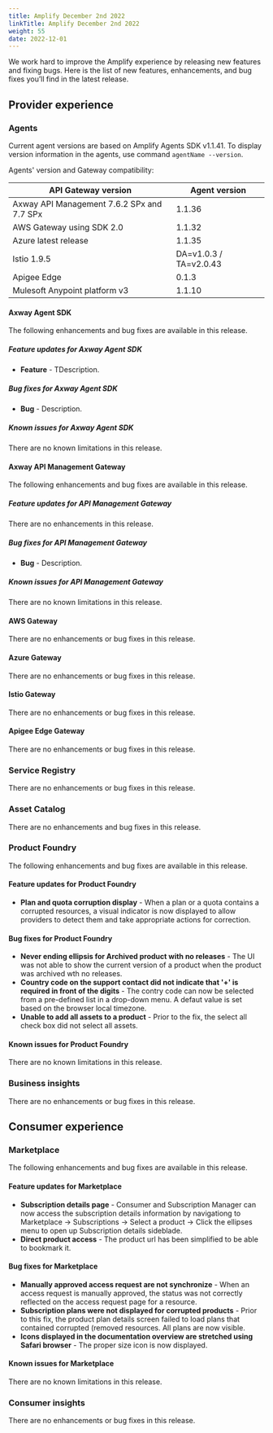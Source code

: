```yaml
---
title: Amplify December 2nd 2022
linkTitle: Amplify December 2nd 2022
weight: 55
date: 2022-12-01
---
```

We work hard to improve the Amplify experience by releasing new features and fixing bugs. Here is the list of new features, enhancements, and bug fixes you’ll find in the latest release.

## Provider experience

### Agents

Current agent versions are based on Amplify Agents SDK v1.1.41. To display version information in the agents, use command `agentName --version`.

Agents' version and Gateway compatibility:

| API Gateway version                        | Agent version          |
|--------------------------------------------|------------------------|
| Axway API Management 7.6.2 SPx and 7.7 SPx | 1.1.36                 |
| AWS Gateway using SDK 2.0                  | 1.1.32                 |
| Azure latest release                       | 1.1.35                 |
| Istio 1.9.5                                | DA=v1.0.3 / TA=v2.0.43 |
| Apigee Edge                                | 0.1.3                  |
| Mulesoft Anypoint platform v3              | 1.1.10                 |

#### Axway Agent SDK

The following enhancements and bug fixes are available in this release.

##### Feature updates for Axway Agent SDK

* **Feature** - TDescription.

##### Bug fixes for Axway Agent SDK

* **Bug** - Description.

##### Known issues for Axway Agent SDK

There are no known limitations in this release.

#### Axway API Management Gateway

The following enhancements and bug fixes are available in this release.

##### Feature updates for API Management Gateway

There are no enhancements in this release.

##### Bug fixes for API Management Gateway

* **Bug** - Description.

##### Known issues for API Management Gateway

There are no known limitations in this release.

#### AWS Gateway

There are no enhancements or bug fixes in this release.

#### Azure Gateway

There are no enhancements or bug fixes in this release.

#### Istio Gateway

There are no enhancements or bug fixes in this release.

#### Apigee Edge Gateway

There are no enhancements or bug fixes in this release.

### Service Registry

There are no enhancements or bug fixes in this release.

### Asset Catalog

There are no enhancements and bug fixes in this release.

### Product Foundry

The following enhancements and bug fixes are available in this release.

#### Feature updates for Product Foundry

* **Plan and quota corruption display** - When a plan or a quota contains a corrupted resources, a visual indicator is now displayed to allow providers to detect them and take appropriate actions for correction.

#### Bug fixes for Product Foundry

* **Never ending ellipsis for Archived product with no releases** - The UI was not able to show the current version of a product when the product was archived wth no releases.
* **Country code on the support contact did not indicate that '+' is required in front of the digits** - The contry code can now be selected from a pre-defined list in a drop-down menu. A defaut value is set based on the browser local timezone.
* **Unable to add all assets to a product** - Prior to the fix, the select all check box did not select all assets.

#### Known issues for Product Foundry

There are no known limitations in this release.

### Business insights

There are no enhancements or bug fixes in this release.

## Consumer experience

### Marketplace

The following enhancements and bug fixes are available in this release.

#### Feature updates for Marketplace

* **Subscription details page** - Consumer and Subscription Manager can now access the subscription details information by navigationg to Marketplace -> Subscriptions -> Select a product -> Click the ellipses menu to open up Subscription details sideblade.
* **Direct product access** - The product url has been simplified to be able to bookmark it.

#### Bug fixes for Marketplace

* **Manually approved access request are not synchronize** - When an access request is manually approved, the status was not correctly reflected on the access request page for a resource.
* **Subscription plans were not displayed for corrupted products** - Prior to this fix, the product plan details screen failed to load plans that contained corrupted (removed resources. All plans are now visible.
* **Icons displayed in the documentation overview are stretched using Safari browser** - The proper size icon is now displayed.

#### Known issues for Marketplace

There are no known limitations in this release.

### Consumer insights

There are no enhancements or bug fixes in this release.
